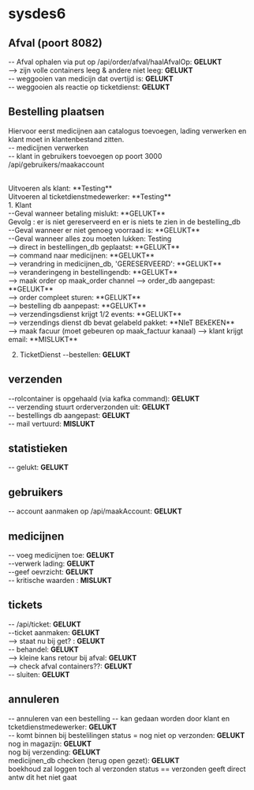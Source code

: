 # sysdes6

## Afval (poort 8082)
-- Afval ophalen via put op /api/order/afval/haalAfvalOp: **GELUKT** <br>
--> zijn volle containers leeg & andere niet leeg: **GELUKT** <br>
-- weggooien van medicijn dat overtijd is: **GELUKT** <br>
-- weggooien als reactie op ticketdienst: **GELUKT** <br>

## Bestelling plaatsen

Hiervoor eerst medicijnen aan catalogus toevoegen, lading verwerken en klant moet in klantenbestand zitten.
<br>
-- medicijnen verwerken
<br>
-- klant in gebruikers toevoegen op poort 3000 /api/gebruikers/maakaccount 
<br>

<br> 
Uitvoeren als klant: **Testing**
<br> 
Uitvoeren al ticketdienstmedewerker: **Testing**
<br>
1. Klant
<br>
--Geval wanneer betaling mislukt: **GELUKT**
<br>
Gevolg : er is niet gereserveerd en er is niets te zien in de bestelling_db
<br>
--Geval wanneer er niet genoeg voorraad is: **GELUKT**
  <br>
  --Geval wanneer alles zou moeten lukken: Testing
  <br>
	--> direct in bestellingen_db geplaatst: **GELUKT** <br>
	--> command naar medicijnen: **GELUKT** <br>
	--> verandring in medicijnen_db, 'GERESERVEERD': **GELUKT** <br>
	--> veranderingeng in bestellingendb: **GELUKT** <br>
	--> maak order op maak_order channel
		--> order_db aangepast: **GELUKT** <br>
		--> order compleet sturen: **GELUKT** <br>
			--> bestelling db aanpepast: **GELUKT** <br>
			--> verzendingsdienst krijgt 1/2 events: **GELUKT** <br>
				-->  verzendings dienst db bevat gelabeld pakket: **NIeT BEkEKEN** <br>
	--> maak facuur (moet gebeuren op maak_factuur kanaal)
		--> klant krijgt email: **MISLUKT** <br>

2. TicketDienst
--bestellen: **GELUKT** <br>


## verzenden

--rolcontainer is opgehaald (via kafka command): **GELUKT** <br>
	-- verzending stuurt orderverzonden uit: **GELUKT** <br>
	-- bestellings db aangepast: **GELUKT** <br>
	-- mail vertuurd: **MISLUKT** <br>
	
## statistieken

-- gelukt: **GELUKT** <br>

## gebruikers
-- account aanmaken op /api/maakAccount: **GELUKT** <br>


## medicijnen

-- voeg medicijnen toe: **GELUKT** <br>
--verwerk lading: **GELUKT** <br>
--geef oevrzicht: **GELUKT** <br>
-- kritische waarden : **MISLUKT** <br>

## tickets
-- /api/ticket: **GELUKT** <br>
--ticket aanmaken: **GELUKT** <br>
--> staat nu bij get? : **GELUKT** <br>
-- behandel: **GELUKT** <br>
--> kleine kans retour bij afval: **GELUKT** <br>
--> check afval containers??: **GELUKT** <br>
-- sluiten: **GELUKT** <br>

## annuleren

-- annuleren van een bestelling
-- kan gedaan worden door klant en tcketdienstmedewerker: **GELUKT** <br>
-- komt binnen bij bestelilingen
	status = nog niet op verzonden: **GELUKT** <br>
		nog in magazijn: **GELUKT** <br>
		nog bij verzending: **GELUKT** <br>
				medicijnen_db checken (terug open gezet): **GELUKT** <br>
				boekhoud zal loggen 
		toch al verzonden
		status == verzonden
			geeft direct antw dit het niet gaat 
